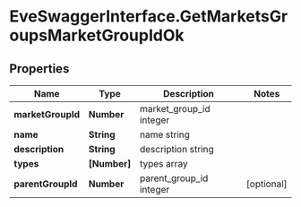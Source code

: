 # EveSwaggerInterface.GetMarketsGroupsMarketGroupIdOk

## Properties
Name | Type | Description | Notes
------------ | ------------- | ------------- | -------------
**marketGroupId** | **Number** | market_group_id integer | 
**name** | **String** | name string | 
**description** | **String** | description string | 
**types** | **[Number]** | types array | 
**parentGroupId** | **Number** | parent_group_id integer | [optional] 



